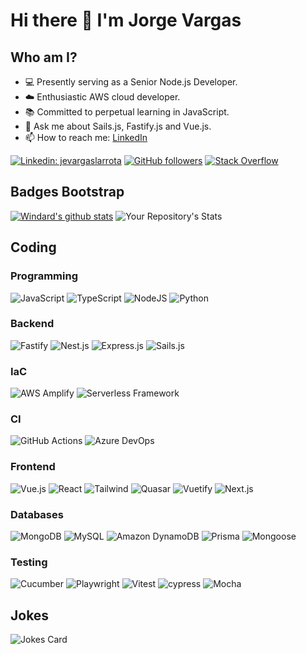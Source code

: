 # Hi there 👋 I'm Jorge Vargas

## Who am I?

- 💻 Presently serving as a Senior Node.js Developer.
- ☁️ Enthusiastic AWS cloud developer.
- 📚 Committed to perpetual learning in JavaScript.
- 💬 Ask me about Sails.js, Fastify.js and Vue.js.
- 📫 How to reach me: [LinkedIn](https://www.linkedin.com/in/jevargaslarrota/)


[![Linkedin: jevargaslarrota](https://img.shields.io/badge/-jevargaslarrota-blue?style=flat-square&logo=Linkedin&logoColor=white&link=https://www.linkedin.com/in/jevargaslarrota/)](https://www.linkedin.com/in/jevargaslarrota/)
[![GitHub followers](https://img.shields.io/github/followers/jorgevrgs?label=Follow&style=social)](https://github.com/jorgevrgs)
[![Stack Overflow](https://img.shields.io/badge/-Stack%20Overflow-222222?style=flat-square&logo=stack-overflow&&link=https://stackoverflow.com/users/6222600/jorge-vargas)](https://stackoverflow.com/users/6222600/jorge-vargas)

## **Badges Bootstrap**

[![Windard's github stats](https://github-readme-stats.vercel.app/api?username=jorgevrgs&show_icons=true)](https://github.com/jorgevrgs) ![Your Repository's Stats](https://github-readme-stats.vercel.app/api/top-langs/?username=jorgevrgs&theme=blue-green)

## Coding

### Programming

![JavaScript](https://img.shields.io/badge/javascript-%23323330.svg?style=for-the-badge&logo=javascript&logoColor=%23F7DF1E)
![TypeScript](https://img.shields.io/badge/typescript-%23007ACC.svg?style=for-the-badge&logo=typescript&logoColor=white)
![NodeJS](https://img.shields.io/badge/Nodejs-339933?style=for-the-badge&logo=nodedotjs&logoColor=white)
![Python](https://img.shields.io/badge/Python-3776AB?style=for-the-badge&logo=python&logoColor=white)

### Backend

![Fastify](https://img.shields.io/badge/fastify-%23000000.svg?style=for-the-badge&logo=fastify&logoColor=white)
![Nest.js](https://img.shields.io/badge/nestJS-E0234E.svg?style=for-the-badge&logo=nestjs&logoColor=white)
![Express.js](https://img.shields.io/badge/express.js-%23404d59.svg?style=for-the-badge&logo=express&logoColor=%2361DAFB)
![Sails.js](https://img.shields.io/badge/sails.js-14ACC2.svg?style=for-the-badge&logo=sailsdotjs&logoColor=white)

### IaC

![AWS Amplify](https://img.shields.io/badge/AWS%20Amplify-FF9900.svg?style=for-the-badge&logo=awsamplify&logoColor=white)
![Serverless Framework](https://img.shields.io/badge/Serverless-FD5750.svg?style=for-the-badge&logo=serverless&logoColor=white)

### CI

![GitHub Actions](https://img.shields.io/badge/GitHub%20Actions-2088FF.svg?style=for-the-badge&logo=githubactions&logoColor=white)
![Azure DevOps](https://img.shields.io/badge/Azure%20DevOps-0078D7.svg?style=for-the-badge&logo=azuredevops&logoColor=white)

### Frontend

![Vue.js](https://img.shields.io/badge/vuejs-%2335495e.svg?style=for-the-badge&logo=vuedotjs&logoColor=%234FC08D)
![React](https://img.shields.io/badge/React-61DAFB?style=for-the-badge&logo=react&logoColor=black)
![Tailwind](https://img.shields.io/badge/tailwind-06B6D4.svg?style=for-the-badge&logo=tailwindcss&logoColor=white)
![Quasar](https://img.shields.io/badge/Quasar-16B7FB?style=for-the-badge&logo=quasar&logoColor=black)
![Vuetify](https://img.shields.io/badge/Vuetify-1867C0?style=for-the-badge&logo=vuetify&logoColor=AEDDFF)
![Next.js](https://img.shields.io/badge/Nextjs-000000?style=for-the-badge&logo=nextdotjs&logoColor=white)

### Databases

![MongoDB](https://img.shields.io/badge/MongoDB-%234ea94b.svg?style=for-the-badge&logo=mongodb&logoColor=white)
![MySQL](https://img.shields.io/badge/mysql-%2300f.svg?style=for-the-badge&logo=mysql&logoColor=white)
![Amazon DynamoDB](https://img.shields.io/badge/Amazon%20DynamoDB-4053D6.svg?style=for-the-badge&logo=amazondynamodb&logoColor=white)
![Prisma](https://img.shields.io/badge/Prisma-3982CE?style=for-the-badge&logo=Prisma&logoColor=white)
![Mongoose](https://img.shields.io/badge/Mongoose-880000?style=for-the-badge&logo=mongoose&logoColor=white)

### Testing

![Cucumber](https://img.shields.io/badge/Cucumber-23D96C?style=for-the-badge&logo=cucumber&logoColor=white)
![Playwright](https://img.shields.io/badge/Playwright-2EAD33?style=for-the-badge&logo=playwright&logoColor=white)
![Vitest](https://img.shields.io/badge/Vitest-6E9F18?style=for-the-badge&logo=vitest&logoColor=white)
![cypress](https://img.shields.io/badge/-cypress-%23E5E5E5?style=for-the-badge&logo=cypress&logoColor=058a5e)
![Mocha](https://img.shields.io/badge/-mocha-%238D6748?style=for-the-badge&logo=mocha&logoColor=white)

## Jokes

![Jokes Card](https://readme-jokes.vercel.app/api)
